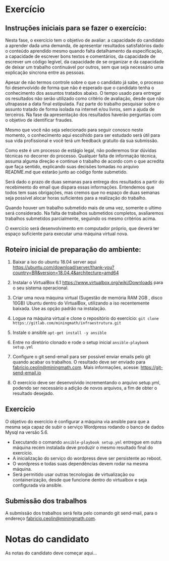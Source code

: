 # Exercício

## Instruções iniciais para se fazer o exercício:

Nesta fase, o exercício tem o objetivo de avaliar: a capacidade do candidato a aprender dada uma demanda, de apresentar resultados satisfatórios dado o conteúdo aprendido mesmo quando falta detalhamento da especificação, a capacidade de escrever bons textos e comentários, da capacidade de escrever um código legível, da capacidade de se organizar e da capacidade de deixar um trabalho continuável por outros, sem que seja necessário uma explicação síncrona entre as pessoas.

Apesar de não termos controle sobre o que o candidato já sabe, o processo foi desenvolvido de forma que não é esperado que o candidato tenha o conhecimento dos assuntos tratados abaixo. O tempo usado para entregar os resultados não serão utilizado como critério de avaliação, desde que não ultrapasse a data final estipulada. Faz parte do trabalho pesquisar sobre o assunto tratado de forma isolada na internet e/ou livros, sem a ajuda de terceiros. Na fase da apresentação dos resultados haverão perguntas com o objetivo de identificar fraudes.

Mesmo que você não seja selecionado para seguir conosco neste momento, o conhecimento aqui escolhido para ser estudado será útil para sua vida profissional e você terá um feedback gratuito da sua submissão. 

Como este é um processo de estágio legal, não poderemos tirar dúvidas técnicas no decorrer do processo. Qualquer falta de informação técnica, assuma alguma direção e continue o trabalho de acordo com o que acredita que faça sentido, explicando suas decisões tomadas no arquivo README.md que estarão junto ao código fonte submetido.

Será dado o prazo de duas semanas para entrega dos resultados a partir do recebimento do email que dispara essas informações. Entendemos que todos tem suas obrigações, mas cremos que no espaço de duas semanas seja possível alocar horas suficientes para a realização do trabalho. 

Quando houver um trabalho submetido mais de uma vez, somente o ultimo será considerado. Na falta de trabalhos submetidos completos, avaliaremos trabalhos submetidos parcialmente, seguindo os mesmo critérios acima. 

O exercício será desenvolvimento em computador próprio, que deverá ter espaço suficiente para executar uma máquina virtual nova.

## Roteiro inicial de preparação do ambiente:



1. Baixar a iso do ubuntu 18.04 server aqui https://ubuntu.com/download/server/thank-you?country=BR&version=18.04.4&architecture=amd64

2. Instalar o VirtualBox 6.1  https://www.virtualbox.org/wiki/Downloads para o seu sistema operacional.

3. Criar uma nova máquina virtual (Sugestão de memória RAM 2GB , disco 10GB) Ubuntu dentro do VirtualBox, utilizando a iso recentemente baixada. Use as opção padrão na instalação.

4. Logue na máquina virtual e clone o repositório do exercício:
   `git clone https://gitlab.com/miningmath/infraestrutura.git`

5. Instale o ansible
   `apt-get install -y ansible`

6. Entre no diretório clonado e rode o setup inicial
   `ansible-playbook setup.yml`

7. Configure o git send-email para ser possível enviar emails pelo git quando acabar os trabalhos. O resultado deve ser enviado para fabricio.ceolin@miningmath.com.  Mais informações, acesse: https://git-send-email.io

8. O exercício deve ser desenvolvido incrementando o arquivo setup.yml, podendo ser necessário a adição de novos arquivos, a fim de obter o resultado desejado.

   

## Exercício 

O objetivo do exercício é configurar a máquina via ansible para que a mesma seja capaz de subir o serviço Wordpress rodando o banco de dados Mysql na versão 5.6.

- Executando o comando `ansible-playbook setup.yml` entregue em outra máquina recém instalada deve produzir o mesmo resultado final do exercício. 
- A inicialização do serviço do wordpress deve ser persistente ao reboot.
- O wordpress e todas suas dependências devem rodar na mesma máquina.
- Será permitido usar outras tecnologias de virtualização ou containerização, desde que funcione dentro do virtualbox e seja configurada via ansible.

## Submissão dos trabalhos

A submissão dos trabalhos será feita pelo comando git send-mail, para o endereço fabricio.ceolin@miningmath.com. 





# Notas do candidato

As notas do candidato deve começar aqui...